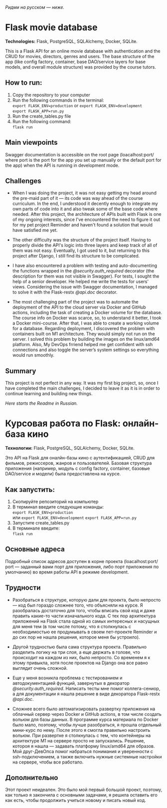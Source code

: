 <i>Ридми на русском — ниже.</i>

# Flask movie database

<p><b>Technologies:</b> Flask, PostgreSQL, SQLAlchemy, Docker, SQLite.</p>

This is a Flask API for an online movie database with authentication and the CRUD for movies, directors, genres and users. The base structure of the app (like config factory, container, base DAO/service layers for base models, and overall module structure) was provided by the course tutors.

## How to run:
1. Copy the repository to your computer
2. Run the following commands in the terminal: <br>
`export FLASK_ENV=production` or `export FLASK_ENV=development`<br>
`export FLASK_APP=run.py` <br>
3. Run the create_tables.py file
4. Run the following command: <br>
`flask run`

## Main viewpoints

Swagger documentation is accessible on the root page (loacalhost:port/ where port is the port for the app you set up manually or the default port for the app) when the API is running in development mode.

## Challenges
<ul>
<p><li>When I was doing the project, it was not easy getting my head around the pre-maid part of it — its code was way ahead of the course curriculum. In the end, I understood it decently enough to integrate my own parts of code into it and also tweak some of the base code where needed.
After this project, the architecture of APIs built with Flask is one of my ongoing interests, since I've encountered the need to figure it out for my pet project Reminder and haven't found a solution that would have satisfied me yet.</li></p>

<p><li>The other difficulty was the structure of the project itself. Having to properly divide the API's logic into three layers and keep track of all of them was not easy. Eventually, I got used to it, but returning to this project after Django, I still find its structure to be complicated.</li></p>

<p><li>I have also encountered a problem with testing and auto-documenting the functions wrapped in the <i>@security.auth_required</i> decorator (the description for them was not visible in Swagger). For tests, I sought the help of a senior developer. He helped me write the tests for users' views. Considering the issue with Swagger documentation, I managed to solve it with the Flask-restx <i>@api.doc</i> decorator.</li></p>

<p><li>The most challenging part of the project was to automate the deployment of the API to the cloud server via Docker and GitHub actions, including the task of creating a Docker volume for the database.
The course info on Docker was scarce, so, to understand it better, I took a Docker mini-course. After that, I was able to create a working volume for a database.
Regarding deployment, I discovered the problem with containers built on M1 architecture. They would simply not run on the server. I solved this problem by building the images on the linux/amd64 platform. 
Also, My DevOps frriend helped me get confident with ssh connections and also toggle the server’s system settings so everything would run smoothly.</li></p>
</ul>

## Summary

This project is not perfect in any way. It was my first big project, so, once I have completed the main challenges, I decided to leave it as it is in order to continue learning and building new things.

<i>Here starts the Readme in Russian.</i>

# Курсовая работа по Flask: онлайн-база кино

<p><b>Технологии:</b> Flask, PostgreSQL, SQLAlchemy, Docker, SQLite.</p>

Это API на Flask для оналйн-базы кино с аутентификацией, CRUD для фильмов, режиссеров, жанров и пользователей. Базовая структура приложения (например, модуль с config factory, container, базовые DAO/service и модели) была предоставлена на курсе.

## Как запустить:
1. Скопируйте репозиторий на компьютер
2. В терминал введите следующие команды: <br>
`export FLASK_ENV=production` <br> или `export FLASK_ENV=development`
`export FLASK_APP=run.py` <br>
3. Запустите create_tables.py
4. В терминале введите: <br>
`flask run`

## Основные адреса

Подробный список адресов доступен в корне проекта (loacalhost:port/ port — заданный вами порт для приложения, либо порт приложения по умолчанию) во время работы API в режиме development.

## Трудности
<ul>
<p><li>Разобраться в структуре, которую дали для проекта, было непросто — код был гораздо сложнее того, что объясняли на курсе. Я разобралась достаточно для того, чтобы вписать свой код и даже править какие-то части изначального кода.
С тех пор архитектура приложений на Flask стала одной из самых интересных и насущных для меня тем (в том числе потому, что я столкнулась с необходимостью ее продумывать в своем пет-проекте Reminder и до сих пор не нашла решения, которое меня бы устроило).</li></p>

<p><li>Другой трудностью была сама структура проекта. Правильно разделить логику на три слоя, а еще держать в голове, что происходит на каждом из них, было непросто. Со временем я к этому привыкла, хотя после проектов на Django она все равно выглядит очень сложной.</li></p>

<p><li>Еще у меня возникла проблема с тестированием и автодокументацией функций, завернутых в декоратор <i>@security.auth_required</i>. Написать тесты мне помог коллега-сениор, а для документации я нашла решение в виде декоратора Flask-restx <i>@api.doc</i>.</li></p>

<p><li>Сложнее всего было автоматизировать развертку приложения на облачный сервер через Docker и GitHub actions, в том числе создать вольюм для базы данных. В программе курса материала по Docker было мало, поэтому, чтобы лучше разобраться, я прошла отдельный мини-курс по нему. После этого я смогла правильно настроить вольюм.
При развертке я столкнулась с тем, что контейнеры на архитектуре M1 на сервере просто не запускались. Решение, котороя я нашла — задавать платформу linux/amd64 для образов.
Мой друг-ДевОпса помог набраться понимания и уверенности с ssh-подключением, а также включить нужные системные настройки на сервере, чтобы все работало.</li></p>
</ul>

## Дополнительно

Этот проект неидеален. Это было мой первый большой проект, поэтому, как только я закончила с основными задачами, я решила оставить его как есть, чтобы продолжить учиться новому и писать новый код.
